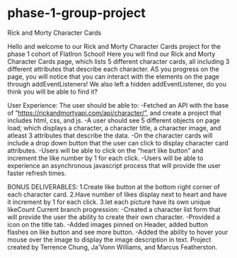 # phase-1-group-project
Rick and Morty Character Cards

Hello and welcome to our Rick and Morty Character Cards project for the phase 1 cohort of FlatIron School! Here you will find our Rick and Morty Character Cards page, which lists 5 different character cards, all including 3 different attributes that describe each character. AS you progress on the page, you will notice that you can interact with the elements on the page through addEventListeners! We also left a hidden addEventListener, do you think you will be able to find it?

User Experience:
    The user should be able to:
-Fetched an API with the base of “https://rickandmortyapi.com/api/character/”, and create a project that includes html, css, and js.
-A user should see 5 different objects on page load; which displays a character, a character title, a character image, and atleast 3 attributes that describe the data.
-On the character cards will include a drop down button that the user can click to display character card attributes.
-Users will be able to click on the “heart like button” and increment the like number by 1 for each click.
-Users will be able to experience an asynchronous javascript process that will provide the user faster refresh times.

BONUS DELIVERABLES:
1.Create like button at the bottom right corner of each character card.
2.Have number of likes display next to heart and have it increment by 1 for each click.
3.let each picture have its own unique likeCount
Current branch progression:
    -Created a character list form that will provide the user the ability to create their own character.
    -Provided a icon on the title tab.
    -Added images pinned on Header, added button flashes on like button and see more button.
    -Added the ability to hover your mouse over the image to display the image description in text.
Project created by Terrence Chung, Ja'Vonn Williams, and Marcus Featherston.